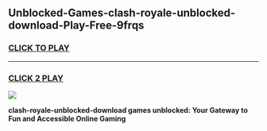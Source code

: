 
## Unblocked-Games-clash-royale-unblocked-download-Play-Free-9frqs
<h3>
<a href="https://premium76.site?title=clash-royale-unblocked-download&ref=21A">CLICK TO PLAY</a></h3>
<hr>

<h3>
<a href="https://premium76.site?title=clash-royale-unblocked-download&ref=21A">CLICK 2 PLAY</a>
  
</h3>

<a href="https://premium76.site?title=clash-royale-unblocked-download&ref=21A"><img src="https://clearcache.store/games.png"></a>


**clash-royale-unblocked-download games unblocked: Your Gateway to Fun and Accessible Online Gaming**
